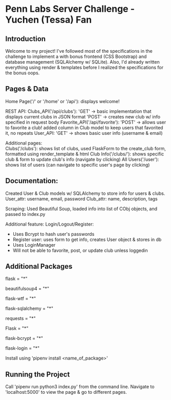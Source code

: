 # Penn Labs Server Challenge - Yuchen (Tessa) Fan

## Introduction
Welcome to my project! I've followed most of the specifications in the challenge to 
implement a  with bonus frontend (CSS Bootstrap) and database management
(SQLAlchemy w/ SQLite). Also, I'd already written everything using render & templates 
before I realized the specifications for the bonus oops. 

## Pages & Data
Home Page('/' or '/home' or '/api'): displays welcome!

REST API: 
Clubs_API('/api/clubs'): 'GET' -> basic implementation that displays current clubs in JSON format
		'POST' -> creates new club w/ info specified in request body
Favorite_API('/api/favorite'): 'POST' -> allows user to favorite a club! added column in 
		Club model to keep users that favorited it, no repeats
User_API: 'GET' -> shows basic user info (username & email)

Additional pages:  
Clubs('/clubs'): shows list of clubs, used FlaskForm to the create_club form, formatted using
		render_template & html
Club Info('/clubs/<clubname>'): shows specific club & form to update club's info (navigate by clicking)
All Users('/user'): shows list of users (can navigate to specific user's page by clicking)

## Documentation: 
Created User & Club models w/ SQLAlchemy to store info for users & clubs.
User_attr: username, email, password
Club_attr: name, description, tags

Scraping: Used Beautiful Soup, loaded info into list of CObj objects, and passed to index.py

Additional feature: 
Login/Logout/Register: 
- Uses Bcrypt to hash user's passwords
- Register user: uses form to get info, creates User object & stores in db
- Uses LoginManager 
- Will not be able to favorite, post, or update club unless loggedin

## Additional Packages
flask = "*"

beautifulsoup4 = "*"

flask-wtf = "*"

flask-sqlalchemy = "*"

requests = "*"

Flask = "*"

flask-bcrypt = "*"

flask-login = "*"

Install using 'pipenv install <name_of_package>'

## Running the Project
Call 'pipenv run python3 index.py' from the command line.
Navigate to 'localhost:5000' to view the page & go to different pages.



